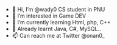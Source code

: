 - 👋 Hi, I’m @wady0 CS student in PNU
- 👀 I’m interested in Game DEV
- 🌱 I’m currently learning Html, php, C++
- 💞️ Already learnt Java, C#, MySQL..
- 📫 Can reach me at Twitter @onan0_ 

<!---
wady0/wady0 is a ✨ special ✨ repository because its `README.md` (this file) appears on your GitHub profile.
You can click the Preview link to take a look at your changes.
--->
